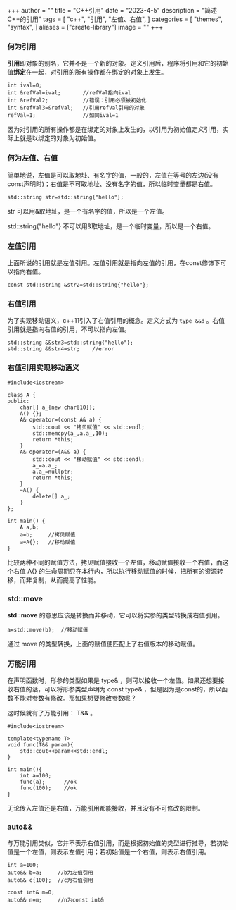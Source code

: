 +++
author = ""
title = "C++引用"
date = "2023-4-5"
description = "简述C++的引用"
tags = [
    "c++",
    "引用",
    "左值、右值",
]
categories = [
    "themes",
    "syntax",
]
aliases = ["create-library"]
image = ""
+++ 

### 何为引用

**引用**即对象的别名，它并不是一个新的对象。定义引用后，程序将引用和它的初始值**绑定**在一起，对引用的所有操作都在绑定的对象上发生。

```
int ival=0;
int &refVal=ival;       //refVal指向ival
int &refVal2;           //错误：引用必须被初始化
int &refVal3=&refVal;   //引用refVal引用的对象
refVal=1;               //如同ival=1
```

因为对引用的所有操作都是在绑定的对象上发生的，以引用为初始值定义引用，实际上就是以绑定的对象为初始值。

### 何为左值、右值

简单地说，左值是可以取地址、有名字的值，一般的，左值在等号的左边(没有const声明时)；右值是不可取地址、没有名字的值，所以临时变量都是右值。

```
std::string str=std::string{"hello"};
```

 str 可以用&取地址，是一个有名字的值，所以是一个左值。

 std::string{"hello"} 不可以用&取地址，是一个临时变量，所以是一个右值。

### 左值引用

上面所说的引用就是左值引用。左值引用就是指向左值的引用，在const修饰下可以指向右值。

```
const std::string &str2=std::string{"hello"};
```

### 右值引用

为了实现移动语义，c++11引入了右值引用的概念。定义方式为 `type &&d` 。右值引用就是指向右值的引用，不可以指向左值。

```
std::string &&str3=std::string{"hello"};
std::string &&str4=str;    //error
```

### 右值引用实现移动语义

```
#include<iostream>

class A {
public:
	char[] a_{new char[10]};
	A() {};
	A& operator=(const A& a) {
		std::cout << "拷贝赋值" << std::endl;
		std::memcpy(a_,a.a_,10);
		return *this;
	}
	A& operator=(A&& a) {
        std::cout << "移动赋值" << std::endl;
		a_=a.a_;
        a.a_=nullptr;
		return *this;
    }
    ~A() {
        delete[] a_;
    }
};

int main() {
	A a,b;
    a=b;     //拷贝赋值
    a=A{};   //移动赋值
}
```

比较两种不同的赋值方法，拷贝赋值接收一个左值，移动赋值接收一个右值，而这个右值 A{} 的生命周期只在本行内，所以执行移动赋值的时候，把所有的资源转移，而非复制，从而提高了性能。

### std::move

**std::move** 的意思应该是转换而非移动，它可以将实参的类型转换成右值引用。

```
a=std::move(b);  //移动赋值
```

通过 move 的类型转换，上面的赋值便匹配上了右值版本的移动赋值。

### 万能引用

在声明函数时，形参的类型如果是 type& ，则可以接收一个左值。如果还想要接收右值的话，可以将形参类型声明为 const type& ，但是因为是const的，所以函数不能对参数有修改。那如果想要修改参数呢？

这时候就有了万能引用： T&& 。

```
#include<iostream>

template<typename T>
void func(T&& param){
    std::cout<<param<<std::endl;
}

int main(){
    int a=100;
    func(a);      //ok
    func(100);    //ok
}
```

无论传入左值还是右值，万能引用都能接收，并且没有不可修改的限制。

### auto&&

与万能引用类似，它并不表示右值引用，而是根据初始值的类型进行推导，若初始值是一个左值，则表示左值引用；若初始值是一个右值，则表示右值引用。

```
int a=100;
auto&& b=a;     //b为左值引用
auto&& c{100};  //c为右值引用

const int& m=0;
auto&& n=m;     //n为const int&
```

